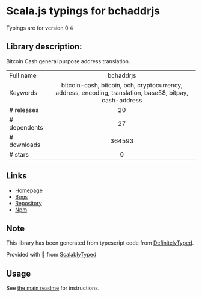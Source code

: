 
# Scala.js typings for bchaddrjs

Typings are for version 0.4

## Library description:
Bitcoin Cash general purpose address translation.

|                    |                 |
| ------------------ | :-------------: |
| Full name          | bchaddrjs |
| Keywords           | bitcoin-cash, bitcoin, bch, cryptocurrency, address, encoding, translation, base58, bitpay, cash-address |
| # releases         | 20 |
| # dependents       | 27 |
| # downloads        | 364593 |
| # stars            | 0 |

## Links
- [Homepage](https://github.com/bitcoincashjs/bchaddrjs#readme)
- [Bugs](https://github.com/bitcoincashjs/bchaddrjs/issues)
- [Repository](https://github.com/bitcoincashjs/bchaddrjs)
- [Npm](https://www.npmjs.com/package/bchaddrjs)
    


## Note
This library has been generated from typescript code from [DefinitelyTyped](https://definitelytyped.org).

Provided with :purple_heart: from [ScalablyTyped](https://github.com/oyvindberg/ScalablyTyped)

## Usage
See [the main readme](../../readme.md) for instructions.


